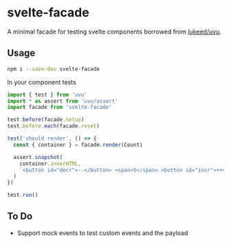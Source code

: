 # svelte-facade

A minimal facade for testing svelte components borrowed from [lukeed/uvu](https://github.com/lukeed/uvu/tree/master/examples/svelte).

## Usage

```bash
npm i --save-dev svelte-facade
```

In your component tests

```js
import { test } from 'uvu'
import * as assert from 'uvu/assert'
import facade from 'svelte-facade'

test.before(facade.setup)
test.before.each(facade.reset)

test('should render', () => {
  const { container } = facade.render(Count)

  assert.snapshot(
    container.innerHTML,
    `<button id="decr">--</button> <span>5</span> <button id="incr">++</button>`
  )
})

test.run()
```

## To Do

- Support mock events to test custom events and the payload
